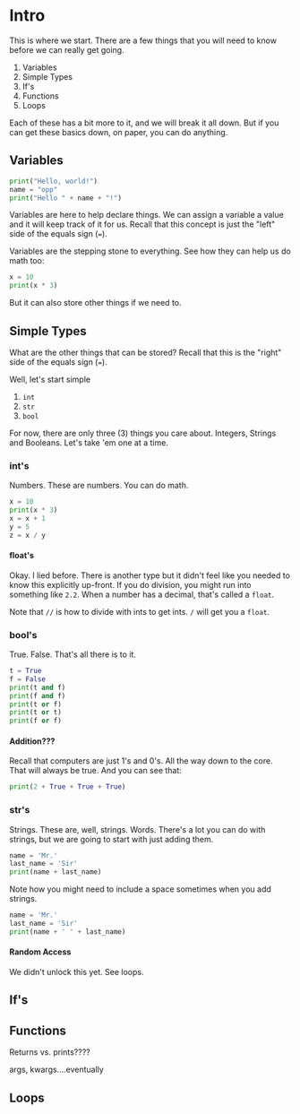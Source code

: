 # Intro

This is where we start. There are a few things that you will need to know before we can really get going. 

1. Variables
2. Simple Types
3. If's
4. Functions
5. Loops

Each of these has a bit more to it, and we will break it all down. But if you can get these basics down, on paper, you can do anything.

## Variables
```python
print("Hello, world!")
name = "opp"
print("Hello " + name + "!")
```
Variables are here to help declare things. We can assign a variable a value and it will keep track of it for us.
Recall that this concept is just the "left" side of the equals sign (`=`).

Variables are the stepping stone to everything. See how they can help us do math too:
```python
x = 10
print(x * 3)
```
But it can also store other things if we need to.

## Simple Types
What are the other things that can be stored?
Recall that this is the "right" side of the equals sign (`=`).

Well, let's start simple
1. `int`
3. `str`
4. `bool`

For now, there are only three (3) things you care about. Integers, Strings and Booleans. 
Let's take 'em one at a time.

### int's
Numbers. These are numbers. You can do math.
```python
x = 10
print(x * 3)
x = x + 1
y = 5
z = x / y
```

#### float's
Okay. I lied before. There is another type but it didn't feel like you needed to know this explicitly up-front.
If you do division, you might run into something like `2.2`. When a number has a decimal, that's called a `float`.

Note that `//` is how to divide with ints to get ints. `/` will get you a `float`.

### bool's
True. False. That's all there is to it.
```python
t = True
f = False
print(t and f)
print(f and f)
print(t or f)
print(t or t)
print(f or f)
```

#### Addition???
Recall that computers are just 1's and 0's. All the way down to the core.
That will always be true. And you can see that:
```python
print(2 + True + True + True)
```

### str's
Strings. These are, well, strings. Words.
There's a lot you can do with strings, but we are going to start with just adding them.
```python
name = 'Mr.'
last_name = 'Sir'
print(name + last_name)
```
Note how you might need to include a space sometimes when you add strings.
```python
name = 'Mr.'
last_name = 'Sir'
print(name + ' ' + last_name)
```

#### Random Access
We didn't unlock this yet. See loops.

## If's

## Functions

Returns vs. prints????

args, kwargs....eventually

## Loops
